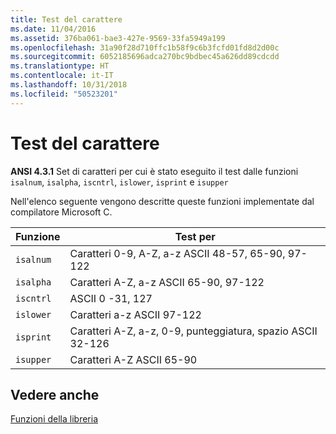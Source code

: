 ```yaml
---
title: Test del carattere
ms.date: 11/04/2016
ms.assetid: 376ba061-bae3-427e-9569-33fa5949a199
ms.openlocfilehash: 31a90f28d710ffc1b58f9c6b3fcfd01fd8d2d00c
ms.sourcegitcommit: 6052185696adca270bc9bdbec45a626dd89cdcdd
ms.translationtype: HT
ms.contentlocale: it-IT
ms.lasthandoff: 10/31/2018
ms.locfileid: "50523201"
---
```

# <a name="character-testing"></a>Test del carattere

**ANSI 4.3.1** Set di caratteri per cui è stato eseguito il test dalle funzioni `isalnum`, `isalpha`, `iscntrl`, `islower`, `isprint` e `isupper`

Nell'elenco seguente vengono descritte queste funzioni implementate dal compilatore Microsoft C.

|Funzione|Test per|
|--------------|---------------|
|`isalnum`|Caratteri 0-9, A-Z, a-z ASCII 48-57, 65-90, 97-122|
|`isalpha`|Caratteri A-Z, a-z ASCII 65-90, 97-122|
|`iscntrl`|ASCII 0 -31, 127|
|`islower`|Caratteri a-z ASCII 97-122|
|`isprint`|Caratteri A-Z, a-z, 0-9, punteggiatura, spazio ASCII 32-126|
|`isupper`|Caratteri A-Z ASCII 65-90|

## <a name="see-also"></a>Vedere anche

[Funzioni della libreria](../c-language/library-functions.md)